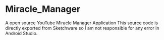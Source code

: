 # Miracle_Manager
A open source YouTube Miracle Manager Application
This source code is directly exported from Sketchware so I am not responsible for any error in Android Studio.
